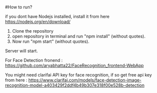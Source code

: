 #How to run?

if you dont have Nodejs installed, install it from here https://nodejs.org/en/download/

1. Clone the repository
2. open repository in terminal and run "npm install" (without quotes).
3. Now run "npm start" (without quotes).

Server will start. 

For Face Detection fronend : https://github.com/aryabhatta22/FaceRecognition_frontend-WebApp

You might need clarifai API key for face recognition, if so get free api key from here : 
        https://www.clarifai.com/models/face-detection-image-recognition-model-a403429f2ddf4b49b307e318f00e528b-detection
        
